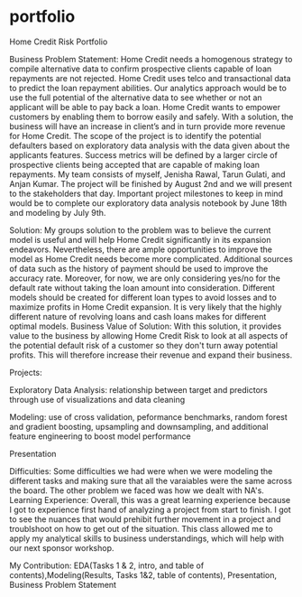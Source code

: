 # portfolio
Home Credit Risk Portfolio

Business Problem Statement: Home Credit needs a homogenous strategy to compile alternative data to confirm prospective clients capable of loan repayments are not rejected. Home Credit uses telco and transactional data to predict the loan repayment abilities. Our analytics approach would be to use the full potential of the alternative data to see whether or not an applicant will be able to pay back a loan.
  Home Credit wants to empower customers by enabling them to borrow easily and safely. With a solution, the business will have an increase in client’s and in turn provide more revenue for Home Credit. The scope of the project is to identify the potential defaulters based on exploratory data analysis with the data given about the applicants features. Success metrics will be defined by a larger circle of prospective clients being accepted that are capable of making loan repayments. My team consists of myself, Jenisha Rawal, Tarun Gulati, and Anjan Kumar. The project will be finished by August 2nd and we will present to the stakeholders that day. Important project milestones to keep in mind would be to complete our exploratory data analysis notebook by June 18th and modeling by July 9th.

Solution: My groups solution to the problem was to believe the current model is useful and will help Home Credit significantly in its expansion endeavors. Nevertheless, there are ample opportunities to improve the model as Home Credit needs become more complicated. Additional sources of data such as the history of payment should be used to improve the accuracy rate. Moreover, for now, we are only considering yes/no for the default rate without taking the loan amount into consideration. Different models should be created for different loan types to avoid losses and to maximize profits in Home Credit expansion. It is very likely that the highly different nature of revolving loans and cash loans makes for different optimal models.
Business Value of Solution: With this solution, it provides value to the business by allowing Home Credit Risk to look at all aspects of the potential default risk of a customer so they don't turn away potential profits. This will therefore increase their revenue and expand their business.

Projects:

Exploratory Data Analysis: relationship between target and predictors through use of visualizations and data cleaning

Modeling: use of cross validation, peformance benchmarks, random forest and gradient boosting, upsampling and downsampling, and additional feature engineering to boost model performance

Presentation

Difficulties: Some difficulties we had were when we were modeling the different tasks and making sure that all the varaiables were the same across the board. The other problem we faced was how we dealt with NA's.
Learning Experience: Overall, this was a great learning experience because I got to experience first hand of analyzing a project from start to finish. I got to see the nuances that would prehibit further movement in a project and troublshoot on how to get out of the situation. This class allowed me to apply my analytical skills to business understandings, which will help with our next sponsor workshop.

My Contribution: EDA(Tasks 1 & 2, intro, and table of contents),Modeling(Results, Tasks 1&2, table of contents), Presentation, Business Problem Statement

